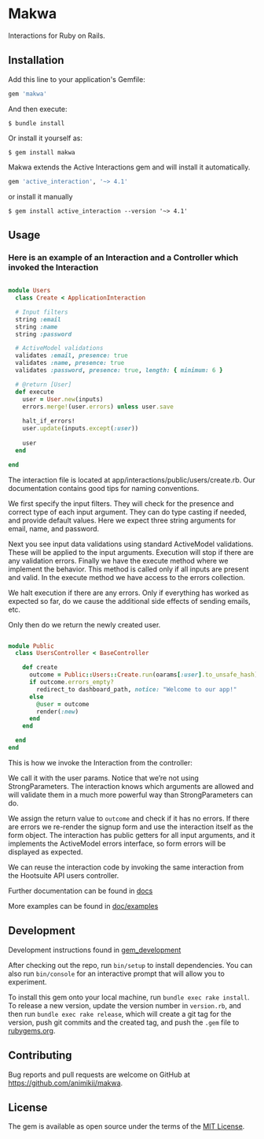 # Makwa

Interactions for Ruby on Rails.

## Installation

Add this line to your application's Gemfile:

```ruby
gem 'makwa'
```

And then execute:

```shell
$ bundle install
```

Or install it yourself as:

```shell
$ gem install makwa
```

Makwa extends the Active Interactions gem and will install it automatically.

```ruby
gem 'active_interaction', '~> 4.1'
```

or install it manually

```shell
$ gem install active_interaction --version '~> 4.1' 
```

## Usage

### Here is an example of an Interaction and a Controller which invoked the Interaction

```ruby

module Users
  class Create < ApplicationInteraction

  # Input filters
  string :email
  string :name
  string :password

  # ActiveModel validations
  validates :email, presence: true
  validates :name, presence: true
  validates :password, presence: true, length: { minimum: 6 }

  # @return [User]
  def execute
    user = User.new(inputs)
    errors.merge!(user.errors) unless user.save
    
    halt_if_errors!
    user.update(inputs.except(:user))
    
    user
  end

end
```

The interaction file is located at app/interactions/public/users/create.rb. Our documentation contains good tips for
naming conventions.

We first specify the input filters. They will check for the presence and correct type of each input argument. They can
do type casting if needed, and provide default values. Here we expect three string arguments for email, name, and
password.

Next you see input data validations using standard ActiveModel validations. These will be applied to the input
arguments. Execution will stop if there are any validation errors. Finally we have the execute method where we implement
the behavior. This method is called only if all inputs are present and valid. In the execute method we have access to
the errors collection.

We halt execution if there are any errors. Only if everything has worked as expected so far, do we cause the additional
side effects of sending emails, etc.

Only then do we return the newly created user.

```ruby

module Public
  class UsersController < BaseController

    def create
      outcome = Public::Users::Create.run(oarams[:user].to_unsafe_hash)
      if outcome.errors_empty?
        redirect_to dashboard_path, notice: "Welcome to our app!"
      else
        @user = outcome
        render(:new)
      end
    end

  end
end
```

This is how we invoke the Interaction from the controller:

We call it with the user params. Notice that we’re not using StrongParameters. The interaction knows which arguments are
allowed and will validate them in a much more powerful way than StrongParameters can do.

We assign the return value to `outcome` and check if it has no errors. If there are errors we re-render the signup form
and use the interaction itself as the form object. The interaction has public getters for all input arguments, and it
implements the ActiveModel errors interface, so form errors will be displayed as expected.

We can reuse the interaction code by invoking the same interaction from the Hootsuite API users controller.

Further documentation can be found in [docs](doc/guides/01-why_interactions_tldr.md)

More examples can be found in [doc/examples](dov/examples)

## Development

Development instructions found in [gem_development](gem_development/how_to_release_new_version.md)

After checking out the repo, run `bin/setup` to install dependencies. You can also run `bin/console` for an interactive
prompt that will allow you to experiment.

To install this gem onto your local machine, run `bundle exec rake install`. To release a new version, update the
version number in `version.rb`, and then run `bundle exec rake release`, which will create a git tag for the version,
push git commits and the created tag, and push the `.gem` file to [rubygems.org](https://rubygems.org).

## Contributing

Bug reports and pull requests are welcome on GitHub at https://github.com/animikii/makwa.

## License

The gem is available as open source under the terms of the [MIT License](https://opensource.org/licenses/MIT).
